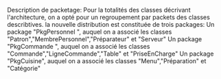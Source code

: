 Description de packetage:
Pour la totalités des classes décrivant l'architecture, on a opté pour un regroupement par packets des classes describtives.
la nouvelle distribution est  constituée de trois packages:
Un package "PkgPersonnel ", auquel on a associé les classes "Patron","MembrePersonnel","Préparateur" et "Serveur"
Un package "PkgCommande ", auquel on a associé les classes "Commande","LigneCommande","Table" et "PriseEnCharge"
Un package "PkgCuisine", auquel on a associé les classes "Menu","Préparation" et "Catégorie"

